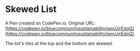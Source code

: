 # Skewed List

A Pen created on CodePen.io. Original URL: [https://codepen.io/bluecommunitysustainability/pen/JjrEdoQ](https://codepen.io/bluecommunitysustainability/pen/JjrEdoQ).

The list's tiles at the top and the bottom are skewed.
